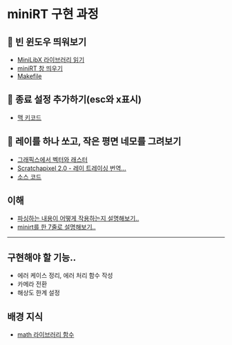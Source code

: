 # miniRT 구현 과정

## 🐣 빈 윈도우 띄워보기
- [MiniLibX 라이브러리 읽기](miniRT라이브러리)
- [miniRT 창 띄우기](miniRT창띄우기)
- [Makefile](miniRT-Makefile)

## 🐣 종료 설정 추가하기(esc와 x표시)
- [맥 키코드](맥-키코드)

## 🐣 레이를 하나 쏘고, 작은 평면 네모를 그려보기
- [그래픽스에서 벡터와 래스터](벡터)
- [Scratchapixel 2.0 - 레이 트레이싱 번역...](Scratchapixel번역)
- [소스 코드]()

## 이해
- [파싱하는 내용이 어떻게 작용하는지 설명해보기..](miniRT-파싱)
- [minirt를 한 7줄로 설명해보기..](miniRT요약)



---------

## 구현해야 할 기능..

- 에러 케이스 정리, 에러 처리 함수 작성
- 카메라 전환
- 해상도 한계 설정

## 배경 지식
- [math 라이브러리 함수](math-h-함수)
